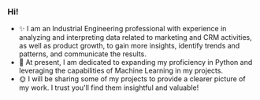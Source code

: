 ### Hi!

- ✨ I am an Industrial Engineering professional with experience in analyzing and interpreting data related to marketing and CRM activities, as well as product growth, to gain more insights, identify trends and patterns, and communicate the results.
- 👾 At present, I am dedicated to expanding my proficiency in Python and leveraging the capabilities of Machine Learning in my projects.
- 🌞 I will be sharing some of my projects to provide a clearer picture of my work. I trust you'll find them insightful and valuable!

